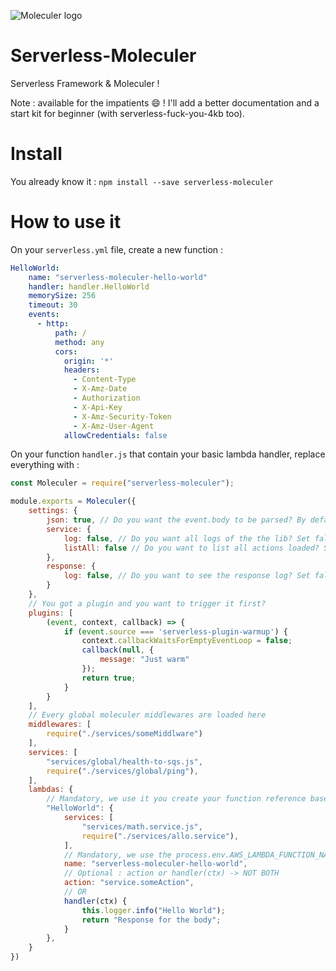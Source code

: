 ![Moleculer logo](http://moleculer.services/images/banner.png)

# Serverless-Moleculer

Serverless Framework & Moleculer !

Note : available for the impatients :smile: ! I'll add a better documentation and a start kit for beginner (with serverless-fuck-you-4kb too).

# Install

You already know it : `npm install --save serverless-moleculer`

# How to use it

On your `serverless.yml` file, create a new function :

```yaml
HelloWorld:
    name: "serverless-moleculer-hello-world"
    handler: handler.HelloWorld
    memorySize: 256
    timeout: 30
    events:
      - http:
          path: /
          method: any
          cors:
            origin: '*'
            headers:
              - Content-Type
              - X-Amz-Date
              - Authorization
              - X-Api-Key
              - X-Amz-Security-Token
              - X-Amz-User-Agent
            allowCredentials: false
```

On your function `handler.js` that contain your basic lambda handler, replace everything with :

```javascript
const Moleculer = require("serverless-moleculer");

module.exports = Moleculer({
    settings: {
        json: true, // Do you want the event.body to be parsed? By default, it's a string
        service: {
            log: false, // Do you want all logs of the the lib? Set false in prod plz
            listAll: false // Do you want to list all actions loaded? Set false in prod plz
        },
        response: {
            log: false, // Do you want to see the response log? Set false in prod plz
        }
    },
    // You got a plugin and you want to trigger it first? 
    plugins: [
        (event, context, callback) => {
            if (event.source === 'serverless-plugin-warmup') {
                context.callbackWaitsForEmptyEventLoop = false;
                callback(null, {
                    message: "Just warm"
                });
                return true;
            }
        }
    ],
    // Every global moleculer middlewares are loaded here
    middlewares: [
        require("./services/someMiddlware")
    ],
    services: [
        "services/global/health-to-sqs.js",
        require("./services/global/ping"),
    ],
    lambdas: {
        // Mandatory, we use it you create your function reference base on the "handler: handler.HelloWorld" line
        "HelloWorld": {
            services: [
                "services/math.service.js",
                require("./services/allo.service"),
            ],
            // Mandatory, we use the process.env.AWS_LAMBDA_FUNCTION_NAME to load quickly your lambda !!
            name: "serverless-moleculer-hello-world",
            // Optional : action or handler(ctx) -> NOT BOTH
            action: "service.someAction",
            // OR
            handler(ctx) {
                this.logger.info("Hello World");
                return "Response for the body";
            }
        },
    }
})

```

